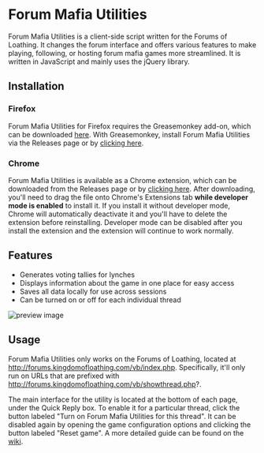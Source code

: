 # Forum Mafia Utilities

Forum Mafia Utilities is a client-side script written for the Forums of Loathing.
It changes the forum interface and offers various features to make playing, following, or hosting forum mafia games more streamlined.
It is written in JavaScript and mainly uses the jQuery library.

## Installation

### Firefox

Forum Mafia Utilities for Firefox requires the Greasemonkey add-on, which can be downloaded [here](https://addons.mozilla.org/en-US/firefox/addon/greasemonkey/).
With Greasemonkey,  install Forum Mafia Utilities via the Releases page or by [clicking here](https://github.com/Lrdwhyt/forum-mafia-utilities/releases/download/v0.1.0/forum-mafia-utilities.user.js).

### Chrome

Forum Mafia Utilities is available as a Chrome extension, which can be downloaded from the Releases page or by [clicking here](https://github.com/Lrdwhyt/forum-mafia-utilities/releases/download/v0.1.0/forum-mafia-utilities.crx). After downloading, you'll need to drag the file onto Chrome's Extensions tab **while developer mode is enabled** to install it. If you install it without developer mode, Chrome will automatically deactivate it and you'll have to delete the extension before reinstalling. Developer mode can be disabled after you install the extension and the extension will continue to work normally.

## Features
- Generates voting tallies for lynches
- Displays information about the game in one place for easy access
- Saves all data locally for use across sessions
- Can be turned on or off for each individual thread

![preview image](http://i.imgur.com/NuvkOV5.png)

## Usage
Forum Mafia Utilities only works on the Forums of Loathing, located at http://forums.kingdomofloathing.com/vb/index.php.
Specifically, it'll only run on URLs that are prefixed with http://forums.kingdomofloathing.com/vb/showthread.php?.

The main interface for the utility is located at the bottom of each page, under the Quick Reply box.
To enable it for a particular thread, click the button labeled "Turn on Forum Mafia Utilities for this thread".
It can be disabled again by opening the game configuration options and clicking the button labeled "Reset game".
A more detailed guide can be found on the [wiki](https://github.com/Lrdwhyt/forum-mafia-utilities/wiki).
